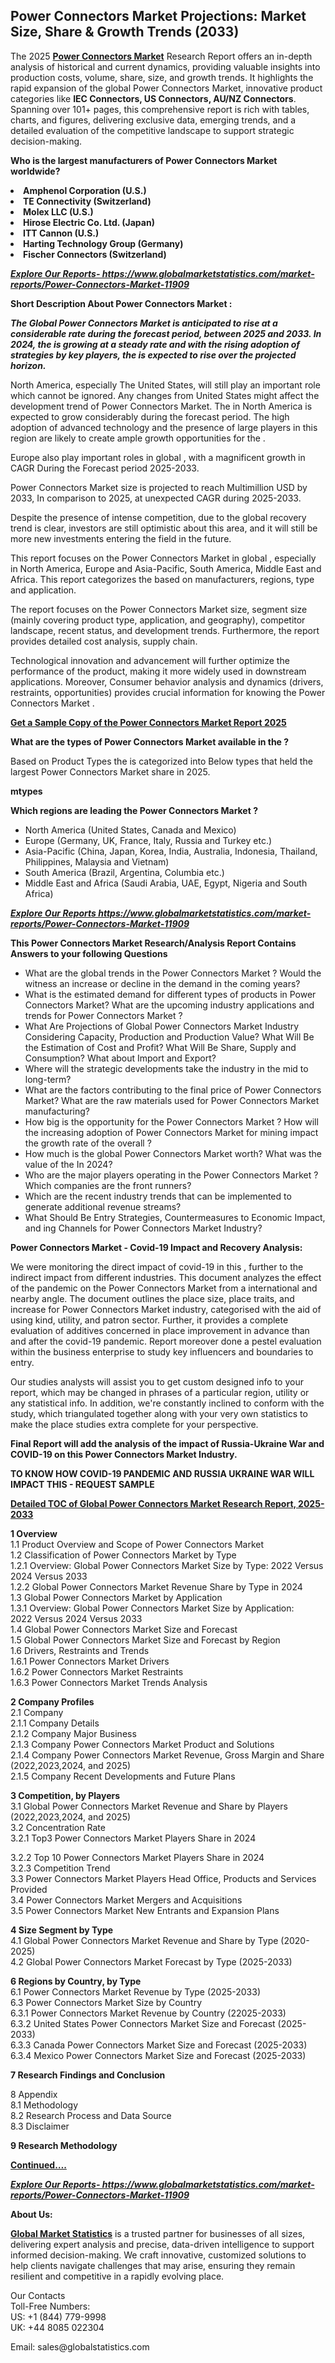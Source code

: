 <h2>Power Connectors Market Projections: Market Size, Share & Growth Trends (2033)</h2><p>The 2025 <strong><a href="https://www.globalmarketstatistics.com/market-reports/Power-Connectors-Market-11909">Power Connectors Market</a></strong> Research Report offers an in-depth analysis of historical and current dynamics, providing valuable insights into production costs, volume, share, size, and growth trends. It highlights the rapid expansion of the global Power Connectors Market, innovative product categories like <strong>IEC Connectors, US Connectors, AU/NZ Connectors</strong>. Spanning over 101+ pages, this comprehensive report is rich with tables, charts, and figures, delivering exclusive data, emerging trends, and a detailed evaluation of the competitive landscape to support strategic decision-making.</p><p><strong>Who is the largest manufacturers of Power Connectors Market worldwide?</strong></p><p><strong><li>Amphenol Corporation (U.S.)<li>TE Connectivity (Switzerland)<li>Molex LLC (U.S.)<li>Hirose Electric Co. Ltd. (Japan)<li>ITT Cannon (U.S.)<li>Harting Technology Group (Germany)<li>Fischer Connectors (Switzerland)</strong></p><p><strong><em><a href="https://www.globalmarketstatistics.com/market-reports/Power-Connectors-Market-11909">Explore Our Reports-&nbsp;https://www.globalmarketstatistics.com/market-reports/Power-Connectors-Market-11909</a></em></strong></p><p><strong>Short Description About Power Connectors Market :</strong></p><p><strong><em>The Global Power Connectors Market is anticipated to rise at a considerable rate during the forecast period, between 2025 and 2033. In 2024, the is growing at a steady rate and with the rising adoption of strategies by key players, the is expected to rise over the projected horizon.</em></strong></p><p>North America, especially The United States, will still play an important role which cannot be ignored. Any changes from United States might affect the development trend of Power Connectors Market. The in North America is expected to grow considerably during the forecast period. The high adoption of advanced technology and the presence of large players in this region are likely to create ample growth opportunities for the .</p><p>Europe also play important roles in global , with a magnificent growth in CAGR During the Forecast period 2025-2033.</p><p>Power Connectors Market size is projected to reach Multimillion USD by 2033, In comparison to 2025, at unexpected CAGR during 2025-2033.</p><p>Despite the presence of intense competition, due to the global recovery trend is clear, investors are still optimistic about this area, and it will still be more new investments entering the field in the future.</p><p>This report focuses on the Power Connectors Market in global , especially in North America, Europe and Asia-Pacific, South America, Middle East and Africa. This report categorizes the based on manufacturers, regions, type and application.</p><p>The report focuses on the Power Connectors Market size, segment size (mainly covering product type, application, and geography), competitor landscape, recent status, and development trends. Furthermore, the report provides detailed cost analysis, supply chain.</p><p>Technological innovation and advancement will further optimize the performance of the product, making it more widely used in downstream applications. Moreover, Consumer behavior analysis and dynamics (drivers, restraints, opportunities) provides crucial information for knowing the Power Connectors Market .</p><p><strong><a href="https://www.globalmarketstatistics.com/market-reports/Power-Connectors-Market-11909">Get a Sample Copy of the Power Connectors Market Report 2025</a></strong></p><p><strong>What are the types of Power Connectors Market available in the ?</strong></p><p>Based on Product Types the is categorized into Below types that held the largest Power Connectors Market share in 2025.</p><p><strong>mtypes</strong></p><p><strong>Which regions are leading the Power Connectors Market ?</strong></p><ul><li>North America (United States, Canada and Mexico)</li><li>Europe (Germany, UK, France, Italy, Russia and Turkey etc.)</li><li>Asia-Pacific (China, Japan, Korea, India, Australia, Indonesia, Thailand, Philippines, Malaysia and Vietnam)</li><li>South America (Brazil, Argentina, Columbia etc.)</li><li>Middle East and Africa (Saudi Arabia, UAE, Egypt, Nigeria and South Africa)</li></ul><p><strong><em><a href="https://www.globalmarketstatistics.com/market-reports/Power-Connectors-Market-11909">Explore Our Reports https://www.globalmarketstatistics.com/market-reports/Power-Connectors-Market-11909</a></em></strong></p><p><strong>This Power Connectors Market Research/Analysis Report Contains Answers to your following Questions</strong></p><ul><li>What are the global trends in the Power Connectors Market ? Would the witness an increase or decline in the demand in the coming years?</li><li>What is the estimated demand for different types of products in Power Connectors Market? What are the upcoming industry applications and trends for Power Connectors Market ?</li><li>What Are Projections of Global Power Connectors Market Industry Considering Capacity, Production and Production Value? What Will Be the Estimation of Cost and Profit? What Will Be Share, Supply and Consumption? What about Import and Export?</li><li>Where will the strategic developments take the industry in the mid to long-term?</li><li>What are the factors contributing to the final price of Power Connectors Market? What are the raw materials used for Power Connectors Market manufacturing?</li><li>How big is the opportunity for the Power Connectors Market ? How will the increasing adoption of Power Connectors Market for mining impact the growth rate of the overall ?</li><li>How much is the global Power Connectors Market worth? What was the value of the In 2024?</li><li>Who are the major players operating in the Power Connectors Market ? Which companies are the front runners?</li><li>Which are the recent industry trends that can be implemented to generate additional revenue streams?</li><li>What Should Be Entry Strategies, Countermeasures to Economic Impact, and ing Channels for Power Connectors Market Industry?</li></ul><p><strong>Power Connectors Market - Covid-19 Impact and Recovery Analysis:</strong></p><p>We were monitoring the direct impact of covid-19 in this , further to the indirect impact from different industries. This document analyzes the effect of the pandemic on the Power Connectors Market from a international and nearby angle. The document outlines the place size, place traits, and increase for Power Connectors Market industry, categorised with the aid of using kind, utility, and patron sector. Further, it provides a complete evaluation of additives concerned in place improvement in advance than and after the covid-19 pandemic. Report moreover done a pestel evaluation within the business enterprise to study key influencers and boundaries to entry.</p><p>Our studies analysts will assist you to get custom designed info to your report, which may be changed in phrases of a particular region, utility or any statistical info. In addition, we're constantly inclined to conform with the study, which triangulated together along with your very own statistics to make the place studies extra complete for your perspective.</p><p><strong>Final Report will add the analysis of the impact of Russia-Ukraine War and COVID-19 on this Power Connectors Market Industry.</strong></p><p><strong>TO KNOW HOW COVID-19 PANDEMIC AND RUSSIA UKRAINE WAR WILL IMPACT THIS - REQUEST SAMPLE</strong></p><p><strong><a href="https://www.globalmarketstatistics.com/market-reports/Power-Connectors-Market-11909">Detailed TOC of Global Power Connectors Market Research Report, 2025-2033</a></strong></p><p><strong>1 Overview</strong><br /> 1.1 Product Overview and Scope of Power Connectors Market<br /> 1.2 Classification of Power Connectors Market by Type<br /> 1.2.1 Overview: Global Power Connectors Market Size by Type: 2022 Versus 2024 Versus 2033<br /> 1.2.2 Global Power Connectors Market Revenue Share by Type in 2024<br /> 1.3 Global Power Connectors Market by Application<br /> 1.3.1 Overview: Global Power Connectors Market Size by Application: 2022&nbsp;Versus 2024 Versus 2033<br /> 1.4 Global Power Connectors Market Size and Forecast<br /> 1.5 Global Power Connectors Market Size and Forecast by Region<br /> 1.6 Drivers, Restraints and Trends<br /> 1.6.1 Power Connectors Market Drivers<br /> 1.6.2 Power Connectors Market Restraints<br /> 1.6.3 Power Connectors Market Trends Analysis</p><p><strong>2 Company Profiles</strong><br /> 2.1 Company<br /> 2.1.1 Company Details<br /> 2.1.2 Company Major Business<br /> 2.1.3 Company Power Connectors Market Product and Solutions<br /> 2.1.4 Company Power Connectors Market Revenue, Gross Margin and Share (2022,2023,2024, and 2025)<br /> 2.1.5 Company Recent Developments and Future Plans</p><p><strong>3 Competition, by Players</strong><br /> 3.1 Global Power Connectors Market Revenue and Share by Players (2022,2023,2024, and 2025)<br /> 3.2 Concentration Rate<br /> 3.2.1 Top3 Power Connectors Market Players Share in 2024</p><p>3.2.2 Top 10 Power Connectors Market Players Share in 2024<br /> 3.2.3 Competition Trend<br /> 3.3 Power Connectors Market Players Head Office, Products and Services Provided<br /> 3.4 Power Connectors Market Mergers and Acquisitions<br /> 3.5 Power Connectors Market New Entrants and Expansion Plans</p><p><strong>4 Size Segment by Type</strong><br /> 4.1 Global Power Connectors Market Revenue and Share by Type (2020-2025)<br /> 4.2 Global Power Connectors Market Forecast by Type (2025-2033)</p><p><strong>6 Regions by Country, by Type</strong><br /> 6.1 Power Connectors Market Revenue by Type (2025-2033)<br /> 6.3 Power Connectors Market Size by Country<br /> 6.3.1 Power Connectors Market Revenue by Country (22025-2033)<br /> 6.3.2 United States Power Connectors Market Size and Forecast (2025-2033)<br /> 6.3.3 Canada Power Connectors Market Size and Forecast (2025-2033)<br /> 6.3.4 Mexico Power Connectors Market Size and Forecast (2025-2033)</p><p><strong>7 Research Findings and Conclusion</strong></p><p>8 Appendix<br /> 8.1 Methodology<br /> 8.2 Research Process and Data Source<br /> 8.3 Disclaimer</p><p><strong>9 Research Methodology</strong></p><p><strong><a href="https://www.globalmarketstatistics.com/market-reports/Power-Connectors-Market-11909">Continued&hellip;.</a></strong></p><p><strong><em><a href="https://www.globalmarketstatistics.com/market-reports/Power-Connectors-Market-11909">Explore Our Reports-&nbsp;https://www.globalmarketstatistics.com/market-reports/Power-Connectors-Market-11909</a></em></strong></p><p><strong>About Us:</strong></p><p><strong><a href="https://www.globalmarketstatistics.com/">Global Market Statistics</a></strong> is a trusted partner for businesses of all sizes, delivering expert analysis and precise, data-driven intelligence to support informed decision-making. We craft innovative, customized solutions to help clients navigate challenges that may arise, ensuring they remain resilient and competitive in a rapidly evolving place.</p><p>Our Contacts<br /> Toll-Free Numbers:<br /> US: +1 (844) 779-9998<br /> UK: +44 8085 022304</p><p>Email: sales@globalstatistics.com</p>
